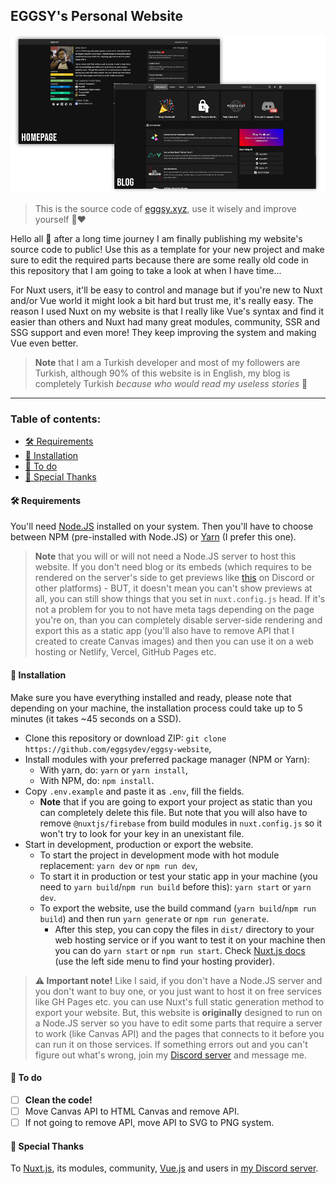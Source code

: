 ## EGGSY's Personal Website

<p align="center">
    <img src="/images/featuring.png" />
</p>

> This is the source code of [eggsy.xyz](https://eggsy.xyz), use it wisely and improve yourself 🙏❤

Hello all 👋 after a long time journey I am finally publishing my website's source code to public! Use this as a template for your new project and make sure to edit the required parts because there are some really old code in this repository that I am going to take a look at when I have time...

For Nuxt users, it'll be easy to control and manage but if you're new to Nuxt and/or Vue world it might look a bit hard but trust me, it's really easy. The reason I used Nuxt on my website is that I really like Vue's syntax and find it easier than others and Nuxt had many great modules, community, SSR and SSG support and even more! They keep improving the system and making Vue even better.

> **Note** that I am a Turkish developer and most of my followers are Turkish, although 90% of this website is in English, my blog is completely Turkish _because who would read my useless stories_ 🤣

---

### Table of contents:

- [🛠 Requirements](#-requirements)
- [📩 Installation](#-installation)
- [📄 To do](#-to-do)
- [🙏 Special Thanks](#-special-thanks)

#### 🛠 Requirements

You'll need [Node.JS](https://nodejs.org/tr/download/) installed on your system. Then you'll have to choose between NPM (pre-installed with Node.JS) or [Yarn](https://yarnpkg.com/) (I prefer this one).

> **Note** that you will or will not need a Node.JS server to host this website. If you don't need blog or its embeds (which requires to be rendered on the server's side to get previews like [this](/images/discord-preview.png) on Discord or other platforms) - BUT, it doesn't mean you can't show previews at all, you can still show things that you set in `nuxt.config.js` head. If it's not a problem for you to not have meta tags depending on the page you're on, than you can completely disable server-side rendering and export this as a static app (you'll also have to remove API that I created to create Canvas images) and then you can use it on a web hosting or Netlify, Vercel, GitHub Pages etc.

#### 📩 Installation

Make sure you have everything installed and ready, please note that depending on your machine, the installation process could take up to 5 minutes (it takes ~45 seconds on a SSD).

- Clone this repository or download ZIP: `git clone https://github.com/eggsydev/eggsy-website`,
- Install modules with your preferred package manager (NPM or Yarn):
  - With yarn, do: `yarn` or `yarn install`,
  - With NPM, do: `npm install`.
- Copy `.env.example` and paste it as `.env`, fill the fields.
  - **Note** that if you are going to export your project as static than you can completely delete this file. But note that you will also have to remove `@nuxtjs/firebase` from build modules in `nuxt.config.js` so it won't try to look for your key in an unexistant file.
- Start in development, production or export the website.
  - To start the project in development mode with hot module replacement: `yarn dev` or `npm run dev`,
  - To start it in production or test your static app in your machine (you need to `yarn build`/`npm run build` before this): `yarn start` or `yarn dev`.
  - To export the website, use the build command (`yarn build`/`npm run build`) and then run `yarn generate` or `npm run generate`.
    - After this step, you can copy the files in `dist/` directory to your web hosting service or if you want to test it on your machine then you can do `yarn start` or `npm run start`. Check [Nuxt.js docs](https://nuxtjs.org/faq/github-pages) (use the left side menu to find your hosting provider).

> **⚠ Important note!** Like I said, if you don't have a Node.JS server and you don't want to buy one, or you just want to host it on free services like GH Pages etc. you can use Nuxt's full static generation method to export your website. But, this website is **originally** designed to run on a Node.JS server so you have to edit some parts that require a server to work (like Canvas API) and the pages that connects to it before you can run it on those services. If something errors out and you can't figure out what's wrong, join my [Discord server](https://eggsy.xyz/discord) and message me.

#### 📄 To do

- [ ] **Clean the code!**
- [ ] Move Canvas API to HTML Canvas and remove API.
- [ ] If not going to remove API, move API to SVG to PNG system.

#### 🙏 Special Thanks

To [Nuxt.js](https://nuxtjs.org), its modules, community, [Vue.js](https://vuejs.org) and users in [my Discord server](https://eggsy.xyz/discord).
